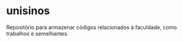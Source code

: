# unisinos
Repositório para armazenar códigos relacionados à faculdade, como trabalhos e semelhantes. 
